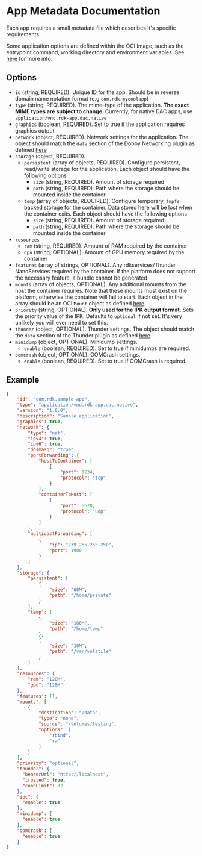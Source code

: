 # App Metadata Documentation
Each app requires a small metadata file which describes it's specific requirements.

Some application options are defined within the OCI Image, such as the entrypoint command, working directory and environment variables. See [here](https://github.com/opencontainers/image-spec/blob/master/config.md) for more info.

## Options
* `id` (string, REQUIRED). Unique ID for the app. Should be in reverse domain name notation format (e.g `com.rdk.mycoolapp`)
* `type` (string, REQUIRED). The mime-type of the application. **The exact MIME types are subject to change**. Currently, for native DAC apps, use `application/vnd.rdk-app.dac.native`
* `graphics` (boolean, REQUIRED). Set to true if the application requires graphics output
* `network` (object, REQUIRED). Network settings for the application. The object should match the `data` section of the Dobby Networking plugin as defined [here](https://github.com/rdkcentral/Dobby/tree/master/rdkPlugins/Networking/README.md)
* `storage` (object, REQUIRED).
  * `persistent` (array of objects, REQUIRED). Configure persistent, read/write storage for the application. Each object should have the following options
    * `size` (string, REQUIRED). Amount of storage required
    * `path` (string, REQUIRED). Path where the storage should be mounted inside the container
  * `temp` (array of objects, REQUIRED). Configure temporary, `tmpfs` backed storage for the container. Data stored here will be lost when the container exits. Each object should have the following options
    * `size` (string, REQUIRED). Amount of storage required
    * `path` (string, REQUIRED). Path where the storage should be mounted inside the container
* `resources`
  * `ram` (string, REQUIRED). Amount of RAM required by the container
  * `gpu` (string, OPTIONAL). Amount of GPU memory required by the container
* `features` (array of strings, OPTIONAL). Any rdkservices/Thunder NanoServices required by the container. If the platform does not support the necessary feature, a bundle cannot be generated
* `mounts` (array of objects, OPTIONAL). Any additional mounts from the host the container requires. Note that these mounts must exist on the platform, otherwise the container will fail to start. Each object in the array should be an OCI `Mount` object as defined [here](https://github.com/opencontainers/runtime-spec/blob/master/config.md#mounts)
* `priority` (string, OPTIONAL). **Only used for the IPK output format**. Sets the priority value of the IPK. Defaults to `optional` if not set. It's very unlikely you will ever need to set this.
* `thunder` (object, OPTIONAL). Thunder settings. The object should match the `data` section of the Thunder plugin as defined [here](https://github.com/rdkcentral/Dobby/tree/master/rdkPlugins/Thunder/README.md)
* `minidump` (object, OPTIONAL). Minidump settings.
  * `enable` (boolean, REQUIRED). Set to true if minidumps are required.
* `oomcrash` (object, OPTIONAL). OOMCrash settings.
  * `enable` (boolean, REQUIRED). Set to true if OOMCrash is required.
## Example
```json
{
    "id": "com.rdk.sample-app",
    "type": "application/vnd.rdk-app.dac.native",
    "version": "1.0.0",
    "description": "Sample application",
    "graphics": true,
    "network": {
        "type": "nat",
        "ipv4": true,
        "ipv6": true,
        "dnsmasq": "true",
        "portForwarding": {
            "hostToContainer": [
                {
                    "port": 1234,
                    "protocol": "tcp"
                }
            ],
            "containerToHost": [
                {
                    "port": 5678,
                    "protocol": "udp"
                }
            ]
        },
        "multicastForwarding": [
            {
                "ip": "239.255.255.250",
                "port": 1900
            }
        ]
    },
    "storage": {
        "persistent": [
            {
                "size": "60M",
                "path": "/home/private"
            }
        ],
        "temp": [
            {
                "size": "100M",
                "path": "/home/temp"
            },
            {
                "size": "10M",
                "path": "/var/volatile"
            }
        ]
    },
    "resources": {
        "ram": "128M",
        "gpu": "128M"
    },
    "features": [],
    "mounts": [
        {
            "destination": "/data",
            "type": "none",
            "source": "/volumes/testing",
            "options": [
                "rbind",
                "rw"
            ]
        }
    ],
    "priority": "optional",
    "thunder": {
      "bearerUrl": "http://localhost",
      "trusted": true,
      "connLimit": 32
    },
    "ipc": {
      "enable": true
    },
    "minidump": {
      "enable": true
    },
    "oomcrash": {
      "enable": true
    }
}
```